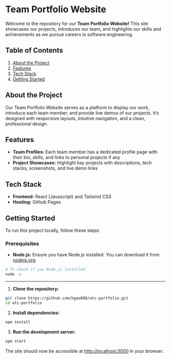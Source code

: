 # Team Portfolio Website
Welcome to the repository for our **Team Portfolio Website!** This site showcases our projects, introduces our team, and highlights our skills and achievements as we pursue careers in software engineering.

## Table of Contents
1. [About the Project](#about-the-project)
2. [Features](#features)
3. [Tech Stack](#tech-stack)
4. [Getting Started](#getting-started)

## About the Project
Our Team Portfolio Website serves as a platform to display our work, introduce each team member, and provide live demos of our projects. It’s designed with responsive layouts, intuitive navigation, and a clean, professional design.

## Features
- **Team Profiles:** Each team member has a dedicated profile page with their bio, skills, and links to personal projects if any
- **Project Showcases:** Highlight key projects with descriptions, tech stacks, screenshots, and live demo links

## Tech Stack
- **Frontend:** React (Javascript) and Tailwind CSS
- **Hosting:** Github Pages

## Getting Started
To run this project locally, follow these steps:

### Prerequisites
- **Node.js:** Ensure you have Node.js installed. You can download it from [nodejs.org](https://nodejs.org/).
```bash
# To check if you Node.js installed
node -v
```
---
1. **Clone the repository:**
```bash
git clone https://github.com/hgao080/atc-portfolio.git
cd atc-portfolio
```
2. **Install dependencies:**
```bash
npm install
```
3. **Run the development server:**
```bash
npm start
```

The site should now be accessible at [http://localhost:3000](http://localhost:3000) in your browser.